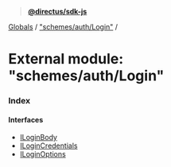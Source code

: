 > **[@directus/sdk-js](../README.md)**

[Globals](../README.md) / ["schemes/auth/Login"](_schemes_auth_login_.md) /

# External module: "schemes/auth/Login"

### Index

#### Interfaces

* [ILoginBody](../interfaces/_schemes_auth_login_.iloginbody.md)
* [ILoginCredentials](../interfaces/_schemes_auth_login_.ilogincredentials.md)
* [ILoginOptions](../interfaces/_schemes_auth_login_.iloginoptions.md)